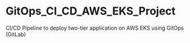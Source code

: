 # GitOps_CI_CD_AWS_EKS_Project
CI/CD Pipeline to deploy two-tier application on AWS EKS using GitOps (GitLab)
